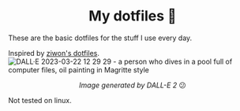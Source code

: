 <h1 align="center">My dotfiles 🥸</h1>

These are the basic dotfiles for the stuff I use every day.

Inspired by [ziwon's dotfiles](https://github.com/ziwon/dotfiles-m1).
![DALL·E 2023-03-22 12 29 29 - a person who dives in a pool full of computer files, oil painting in Magritte style](https://user-images.githubusercontent.com/25270576/226945136-fa3a7a2f-9255-41d9-8c3b-bdb459a29d7a.png)


<p align="center"><i>Image generated by DALL-E 2</i> 😕</p>


Not tested on linux.
